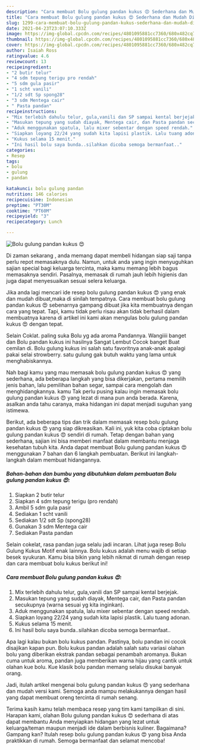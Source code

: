 ```yaml
---
description: "Cara membuat Bolu gulung pandan kukus 😍 Sederhana dan Mudah Dibuat"
title: "Cara membuat Bolu gulung pandan kukus 😍 Sederhana dan Mudah Dibuat"
slug: 1299-cara-membuat-bolu-gulung-pandan-kukus-sederhana-dan-mudah-dibuat
date: 2021-04-23T23:07:10.333Z
image: https://img-global.cpcdn.com/recipes/4801095881cc7360/680x482cq70/bolu-gulung-pandan-kukus-😍-foto-resep-utama.jpg
thumbnail: https://img-global.cpcdn.com/recipes/4801095881cc7360/680x482cq70/bolu-gulung-pandan-kukus-😍-foto-resep-utama.jpg
cover: https://img-global.cpcdn.com/recipes/4801095881cc7360/680x482cq70/bolu-gulung-pandan-kukus-😍-foto-resep-utama.jpg
author: Isaiah Ross
ratingvalue: 4.6
reviewcount: 13
recipeingredient:
- "2 butir telur"
- "4 sdm tepung terigu pro rendah"
- "5 sdm gula pasir"
- "1 scht vanili"
- "1/2 sdt Sp spong28"
- "3 sdm Mentega cair"
- " Pasta pandan"
recipeinstructions:
- "Mix terlebih dahulu telur, gula,vanili dan SP sampai kental berjejak."
- "Masukan tepung yang sudah diayak, Mentega cair, dan Pasta pandan secukupnya (warna sesuai yg kita inginkan)."
- "Aduk menggunakan spatula, lalu mixer sebentar dengan speed rendah."
- "Siapkan loyang 22/24 yang sudah kita lapisi plastik. Lalu tuang adonan."
- "Kukus selama 15 menit."
- "Ini hasil bolu saya bunda..silahkan dicoba semoga bermanfaat.."
categories:
- Resep
tags:
- bolu
- gulung
- pandan

katakunci: bolu gulung pandan 
nutrition: 146 calories
recipecuisine: Indonesian
preptime: "PT30M"
cooktime: "PT60M"
recipeyield: "3"
recipecategory: Lunch

---
```



![Bolu gulung pandan kukus 😍](https://img-global.cpcdn.com/recipes/4801095881cc7360/680x482cq70/bolu-gulung-pandan-kukus-😍-foto-resep-utama.jpg)

Di zaman  sekarang , anda memang dapat membeli hidangan siap saji tanpa perlu repot memasaknya dulu. Namun, untuk anda yang ingin menyuguhkan sajian special bagi keluarga tercinta, maka kamu memang lebih bagus memasaknya sendiri. Pasalnya, memasak di rumah jauh lebih higienis dan juga dapat menyesuaikan sesuai selera keluarga.

Jika anda lagi mencari ide resep bolu gulung pandan kukus 😍 yang enak dan mudah dibuat,maka di sinilah tempatnya. Cara membuat bolu gulung pandan kukus 😍  sebenarnya gampang dibuat jika kita membuatnya dengan cara yang tepat. Tapi, kamu tidak perlu risau akan tidak berhasil dalam membuatnya 
karena di artikel ini kami akan mengulas bolu gulung pandan kukus 😍 dengan tepat.  

Selain Coklat. paling suka Bolu yg ada aroma Pandannya. Wangiiii banget dan Bolu pandan kukus ini hasilnya Sangat Lembut Cocok banget Buat cemilan di. Bolu gulung kukus ini salah satu favoritnya anak-anak apalagi pakai selai strowberry. satu gulung gak butuh waktu yang lama untuk menghabiskannya.

Nah bagi kamu yang mau memasak bolu gulung pandan kukus 😍 yang sederhana, ada beberapa langkah yang bisa dikerjakan, pertama memilih jenis bahan, lalu pemilihan bahan segar, sampai cara mengolah dan menghidangkannya. kamu Tak perlu pusing kalau ingin memasak bolu gulung pandan kukus 😍 yang lezat di mana pun anda berada. Karena, asalkan anda  tahu caranya, maka hidangan ini dapat menjadi suguhan yang istimewa.

Berikut, ada beberapa tips dan trik dalam memasak resep bolu gulung pandan kukus 😍 yang siap dikreasikan. Kali ini, yuk kita coba ciptakan bolu gulung pandan kukus 😍 sendiri di rumah. Tetap dengan bahan yang sederhana, sajian ini bisa memberi manfaat dalam membantu menjaga kesehatan tubuh kita. Anda dapat membuat Bolu gulung pandan kukus 😍 menggunakan 7 bahan dan 6 langkah pembuatan. Berikut ini langkah-langkah dalam membuat hidangannya.

<!--inarticleads1-->

##### Bahan-bahan dan bumbu yang dibutuhkan dalam pembuatan Bolu gulung pandan kukus 😍:

1. Siapkan 2 butir telur
1. Siapkan 4 sdm tepung terigu (pro rendah)
1. Ambil 5 sdm gula pasir
1. Sediakan 1 scht vanili
1. Sediakan 1/2 sdt Sp (spong28)
1. Gunakan 3 sdm Mentega cair
1. Sediakan  Pasta pandan


Selain cokelat, rasa pandan juga selalu jadi incaran. Lihat juga resep Bolu Gulung Kukus Motif enak lainnya. Bolu kukus adalah menu wajib di setiap besek syukuran. Kamu bisa bikin yang lebih nikmat di rumah dengan resep dan cara membuat bolu kukus berikut ini! 

<!--inarticleads2-->

##### Cara membuat Bolu gulung pandan kukus 😍:

1. Mix terlebih dahulu telur, gula,vanili dan SP sampai kental berjejak.
1. Masukan tepung yang sudah diayak, Mentega cair, dan Pasta pandan secukupnya (warna sesuai yg kita inginkan).
1. Aduk menggunakan spatula, lalu mixer sebentar dengan speed rendah.
1. Siapkan loyang 22/24 yang sudah kita lapisi plastik. Lalu tuang adonan.
1. Kukus selama 15 menit.
1. Ini hasil bolu saya bunda..silahkan dicoba semoga bermanfaat..


Apa lagi kalau bukan bolu kukus pandan. Pastinya, bolu pandan ini cocok disajikan kapan pun. Bolu kukus pandan adalah salah satu variasi olahan bolu yang diberikan ekstrak pandan sebagai penambah aromanya. Bukan cuma untuk aroma, pandan juga memberikan warna hijau yang cantik untuk olahan kue bolu. Kue klasik bolu pandan memang selalu disukai banyak orang. 

Jadi, itulah artikel mengenai  bolu gulung pandan kukus 😍  yang sederhana dan mudah versi kami. Semoga anda mampu melakukannya dengan hasil yang dapat membuat oreng tercinta di rumah senang. 

Terima kasih kamu telah membaca resep yang tim kami tampilkan di sini. Harapan kami, olahan  Bolu gulung pandan kukus 😍 sederhana di atas dapat membantu Anda menyiapkan hidangan yang lezat untuk keluarga/teman maupun menjadi ide dalam berbisnis kuliner. Bagaimana? Gampang kan? Itulah resep bolu gulung pandan kukus 😍 yang bisa Anda praktikkan di rumah. Semoga bermanfaat dan selamat mencoba!

